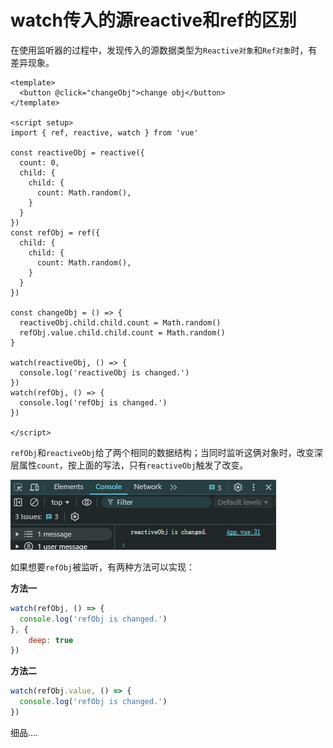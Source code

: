 # watch传入的源reactive和ref的区别
在使用监听器的过程中，发现传入的源数据类型为`Reactive对象`和`Ref对象`时，有差异现象。

```vue
<template>
  <button @click="changeObj">change obj</button>
</template>

<script setup>
import { ref, reactive, watch } from 'vue'

const reactiveObj = reactive({
  count: 0,
  child: {
    child: {
      count: Math.random(),
    }
  }
})
const refObj = ref({
  child: {
    child: {
      count: Math.random(),
    }
  }
})

const changeObj = () => {
  reactiveObj.child.child.count = Math.random()
  refObj.value.child.child.count = Math.random()
}

watch(reactiveObj, () => {
  console.log('reactiveObj is changed.')
})
watch(refObj, () => {
  console.log('refObj is changed.')
})
    
</script>
```

`refObj`和`reactiveObj`给了两个相同的数据结构；当同时监听这俩对象时，改变深层属性`count`，按上面的写法，只有`reactiveObj`触发了改变。

![image-20241031183620512](markdown_assets/image-20241031183620512.png)



如果想要`refObj`被监听，有两种方法可以实现：

**方法一**

```js
watch(refObj, () => {
  console.log('refObj is changed.')
}, {
    deep: true
})
```

**方法二**

```js
watch(refObj.value, () => {
  console.log('refObj is changed.')
})
```



细品....